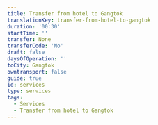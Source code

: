 ```yaml
---
title: Transfer from hotel to Gangtok
translationKey: transfer-from-hotel-to-gangtok
duration: '00:30'
startTime: ''
transfer: None
transferCode: 'No'
draft: false
daysOfOperation: ''
toCity: Gangtok
owntransport: false
guide: true
id: services
type: services
tags:
  - Services
  - Transfer from hotel to Gangtok
---
```

